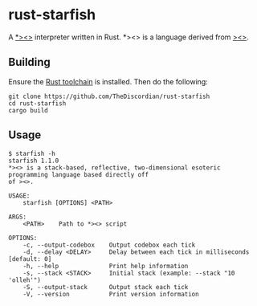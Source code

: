rust-starfish
======

A [\*><>](https://esolangs.org/wiki/Starfish)  interpreter written in Rust. \*><> is a language derived from [><>](http://esolangs.org/wiki/Fish).

Building
---------------

Ensure the [Rust toolchain](https://www.rust-lang.org/tools/install) is installed. Then do the following:

```shell
git clone https://github.com/TheDiscordian/rust-starfish
cd rust-starfish
cargo build
```

Usage
---------------

```
$ starfish -h            
starfish 1.1.0
*><> is a stack-based, reflective, two-dimensional esoteric programming language based directly off
of ><>.

USAGE:
    starfish [OPTIONS] <PATH>

ARGS:
    <PATH>    Path to *><> script

OPTIONS:
    -c, --output-codebox    Output codebox each tick
    -d, --delay <DELAY>     Delay between each tick in milliseconds [default: 0]
    -h, --help              Print help information
    -s, --stack <STACK>     Initial stack (example: --stack "10 'olleh'")
    -S, --output-stack      Output stack each tick
    -V, --version           Print version information
```